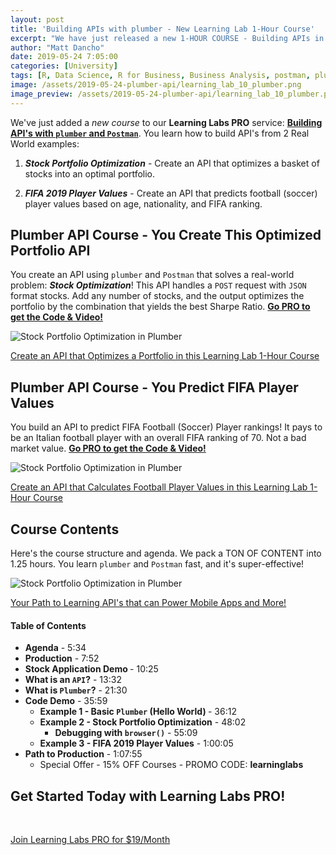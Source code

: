 ```yaml
---
layout: post
title: 'Building APIs with plumber - New Learning Lab 1-Hour Course'
excerpt: "We have just released a new 1-HOUR COURSE - Building APIs in R with plumber - Available in Learning Labs PRO."
author: "Matt Dancho"
date: 2019-05-24 7:05:00
categories: [University]
tags: [R, Data Science, R for Business, Business Analysis, postman, plumber]
image: /assets/2019-05-24-plumber-api/learning_lab_10_plumber.png
image_preview: /assets/2019-05-24-plumber-api/learning_lab_10_plumber.png
---
```


We've just added a _new course_ to our __Learning Labs PRO__ service: [__Building API's with `plumber` and `Postman`__](https://university.business-science.io/p/learning-labs-pro). You learn how to build API's from 2 Real World examples:

1. ___Stock Portfolio Optimization___ - Create an API that optimizes a basket of stocks into an optimal portfolio.

2. ___FIFA 2019 Player Values___ - Create an API that predicts football (soccer) player values based on age, nationality, and FIFA ranking. 



## Plumber API Course - You Create This Optimized Portfolio API

You create an API using `plumber` and `Postman` that solves a real-world problem: ___Stock Optimization___! This API handles a `POST` request with `JSON` format stocks. Add any number of stocks, and the output optimizes the portfolio by the combination that yields the best Sharpe Ratio. [__Go PRO to get the Code & Video!__](https://university.business-science.io/p/learning-labs-pro/)

![Stock Portfolio Optimization in Plumber](/assets/2019-05-24-plumber-api/learning_lab_10_plumber_stock_portfolio.jpg)
<p class="date text-center"><a href="https://university.business-science.io/p/learning-labs-pro/">Create an API that Optimizes a Portfolio in this Learning Lab 1-Hour Course</a></p>



## Plumber API Course - You Predict FIFA Player Values

You build an API to predict FIFA Football (Soccer) Player rankings! It pays to be an Italian football player with an overall FIFA ranking of 70. Not a bad market value. 
[__Go PRO to get the Code & Video!__](https://university.business-science.io/p/learning-labs-pro/)

![Stock Portfolio Optimization in Plumber](/assets/2019-05-24-plumber-api/learning_lab_10_plumber_fifa_football_player_values.jpg)
<p class="date text-center"><a href="https://university.business-science.io/p/learning-labs-pro/">Create an API that Calculates Football Player Values in this Learning Lab 1-Hour Course</a></p>

## Course Contents

Here's the course structure and agenda. We pack a TON OF CONTENT into 1.25 hours. You learn `plumber` and `Postman` fast, and it's super-effective! 

![Stock Portfolio Optimization in Plumber](/assets/2019-05-24-plumber-api/learning_lab_10_plumber_agenda.jpg)
<p class="date text-center"><a href="https://university.business-science.io/p/learning-labs-pro/">Your Path to Learning API's that can Power Mobile Apps and More!</a></p>

#### Table of Contents
<ul>
	<li><strong>Agenda</strong> - 5:34</li>
	<li><strong>Production</strong> - 7:52</li>
	<li><strong>Stock Application Demo </strong>- 10:25</li>
	<li><strong>What is an <code>API</code>?</strong> - 13:32</li>
	<li><strong>What is <code>Plumber</code>?</strong> - 21:30</li>
	<li><strong>Code Demo</strong> - 35:59
	<ul>
		<li><strong>Example 1 - Basic <code>Plumber</code> (Hello World) </strong>- 36:12</li>
		<li><strong>Example 2 - Stock Portfolio Optimizatio</strong><strong>n</strong> - 48:02
		<ul>
			<li><strong>Debugging with <code>browser()</code></strong> - 55:09</li>
		</ul></li>
		<li><strong>Example 3 - FIFA 2019 Player Values</strong> - 1:00:05</li>
	</ul></li>
	<li><strong>Path to Production</strong> - 1:07:55
	<ul>
		<li>Special Offer - 15% OFF  Courses - PROMO CODE: <strong>learninglabs</strong></li>
	</ul></li>
</ul>

## Get Started Today with Learning Labs PRO!

<br>
<p class="text-center">
<a class="btn btn-lg btn-success" href="https://university.business-science.io/p/learning-labs-pro/">Join Learning Labs PRO for $19/Month
</a></p>
<br>




